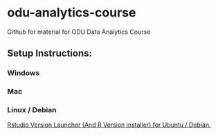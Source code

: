 # odu-analytics-course
Github for material for ODU Data Analytics Course

## Setup Instructions:
### Windows

### Mac

### Linux / Debian
[Rstudio Version Launcher (And R Version installer) for Ubuntu / Debian.](https://gist.github.com/seakintruth/95d49b6ea316c2b8a6e283e1ee1a3f3a])
